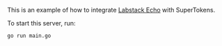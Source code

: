 This is an example of how to integrate [Labstack Echo](https://github.com/labstack/echo) with SuperTokens.

To start this server, run:
```
go run main.go
```